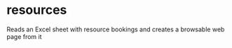 resources
=========

Reads an Excel sheet with resource bookings and creates a browsable web page from it
